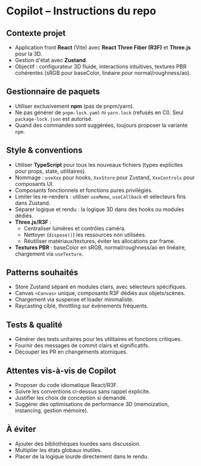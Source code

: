 # Copilot – Instructions du repo

## Contexte projet

- Application front **React** (Vite) avec **React Three Fiber (R3F)** et **Three.js** pour la 3D.
- Gestion d'état avec **Zustand**.
- Objectif : configurateur 3D fluide, interactions intuitives, textures PBR cohérentes (sRGB pour baseColor, linéaire pour normal/roughness/ao).

## Gestionnaire de paquets

- Utiliser exclusivement **npm** (pas de pnpm/yarn).
- Ne pas générer de `pnpm-lock.yaml` ni `yarn.lock` (refusés en CI). Seul `package-lock.json` est autorisé.
- Quand des commandes sont suggérées, toujours proposer la variante `npm`.

## Style & conventions

- Utiliser **TypeScript** pour tous les nouveaux fichiers (types explicites pour props, state, utilitaires).
- Nommage : `useXxx` pour hooks, `XxxStore` pour Zustand, `XxxControls` pour composants UI.
- Composants fonctionnels et fonctions pures privilégiés.
- Limiter les re-renders : utiliser `useMemo`, `useCallback` et sélecteurs fins dans Zustand.
- Séparer logique et rendu : la logique 3D dans des hooks ou modules dédiés.
- **Three.js/R3F** :
  - Centraliser lumières et contrôles caméra.
  - Nettoyer (`dispose()`) les ressources non utilisées.
  - Réutiliser matériaux/textures, éviter les allocations par frame.
- **Textures PBR** : baseColor en sRGB, normal/roughness/ao en linéaire, chargement via `useTexture`.

## Patterns souhaités

- Store Zustand séparé en modules clairs, avec sélecteurs spécifiques.
- Canvas `<Canvas>` unique, composants R3F dédiés aux objets/scènes.
- Chargement via suspense et loader minimaliste.
- Raycasting ciblé, throttling sur événements fréquents.

## Tests & qualité

- Générer des tests unitaires pour les utilitaires et fonctions critiques.
- Fournir des messages de commit clairs et significatifs.
- Découper les PR en changements atomiques.

## Attentes vis-à-vis de Copilot

- Proposer du code idiomatique React/R3F.
- Suivre les conventions ci-dessus sans rappel explicite.
- Justifier les choix de conception si demandé.
- Suggérer des optimisations de performance 3D (memoization, instancing, gestion mémoire).

## À éviter

- Ajouter des bibliothèques lourdes sans discussion.
- Multiplier les états globaux inutiles.
- Placer de la logique lourde directement dans le rendu.
